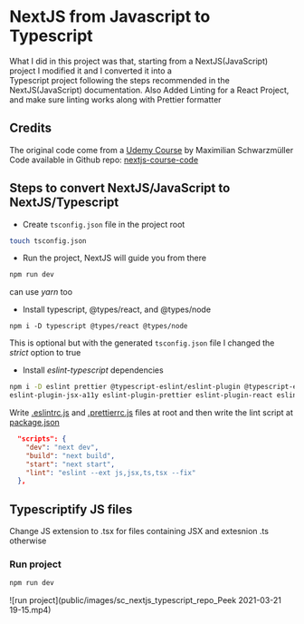 # NextJS from Javascript to Typescript

What I did in this project was that, starting from a NextJS(JavaScript) project I modified it and I converted it into a  
Typescript project following the steps recommended in the NextJS(JavaScript) documentation.
Also Added Linting for a React Project, and make sure linting works along with Prettier formatter

## Credits

The original code come from a [Udemy Course](https://www.udemy.com/course/nextjs-react-the-complete-guide/) by Maximilian Schwarzmüller
Code available in Github repo: [nextjs-course-code](https://github.com/mschwarzmueller/nextjs-course-code)

## Steps to convert NextJS/JavaScript to NextJS/Typescript

  - Create `tsconfig.json` file in the project root
  ````bash
  touch tsconfig.json
  ````
  - Run the project, NextJS will guide you from there
  ````bash
  npm run dev
  ````
  can use *yarn* too  
  - Install typescript, @types/react, and @types/node

````bush
npm i -D typescript @types/react @types/node
````

This is optional but with the generated `tsconfig.json` file I changed the *strict* option to true

- Install *eslint-typescript* dependencies

````bash
npm i -D eslint prettier @typescript-eslint/eslint-plugin @typescript-eslint/parser eslint-config-prettier  
eslint-plugin-jsx-a11y eslint-plugin-prettier eslint-plugin-react eslint-plugin-react-hooks
````

Write [.eslintrc.js](.eslintrc.js) and [.prettierrc.js](.prettierrc.js) files at root and then write the lint script at [package.json](package.json)

````json
  "scripts": {
    "dev": "next dev",
    "build": "next build",
    "start": "next start",
    "lint": "eslint --ext js,jsx,ts,tsx --fix"
  },

````

## Typescriptify JS files

Change JS extension to .tsx for files containing JSX and extesnion .ts otherwise

### Run project

````bash
npm run dev
````
![run project](public/images/sc_nextjs_typescript_repo_Peek 2021-03-21 19-15.mp4)
